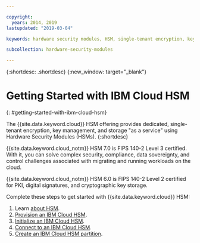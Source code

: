```yaml
---

copyright:
  years: 2014, 2019
lastupdated: "2019-03-04"

keywords: hardware security modules, HSM, single-tenant encryption, key management, FIPS certified

subcollection: hardware-security-modules

---
```


{:shortdesc: .shortdesc}
{:new_window: target="_blank"}

# Getting Started with IBM Cloud HSM
{: #getting-started-with-ibm-cloud-hsm}

The {{site.data.keyword.cloud}} HSM offering provides dedicated, single-tenant encryption, key management, and storage "as a service" using Hardware Security Modules (HSMs).
{:shortdesc}

{{site.data.keyword.cloud_notm}} HSM 7.0 is FIPS 140-2 Level 3 certified. With it, you can solve complex security, compliance, data sovereignty, and control challenges associated with migrating and running workloads on the cloud.

{{site.data.keyword.cloud_notm}} HSM 6.0 is FIPS 140-2 Level 2 certified for PKI, digital signatures, and cryptographic key storage.

Complete these steps to get started with {{site.data.keyword.cloud}} HSM:
1. Learn [about HSM](/docs/infrastructure/hardware-security-modules?topic=hardware-security-modules-about-ibm-cloud-hsm#about-ibm-cloud-hsm).
2. [Provision an IBM Cloud HSM](/docs/infrastructure/hardware-security-modules?topic=hardware-security-modules-provisioning-ibm-cloud-hsm#provisioning-ibm-cloud-hs).
3. [Initialize an IBM Cloud HSM](/docs/infrastructure/hardware-security-modules?topic=hardware-security-modules-initializing-the-ibm-cloud-hsm#initializing-the-ibm-cloud-hsm).
4. [Connect to an IBM Cloud HSM](/docs/infrastructure/hardware-security-modules?topic=hardware-security-modules-connecting-to-ibm-cloud-hsm#connecting-to-ibm-cloud-hsm).
5. [Create an IBM Cloud HSM partition](/docs/infrastructure/hardware-security-modules?topic=hardware-security-modules-creating-ibm-cloud-hsm-partitions#creating-ibm-cloud-hsm-partitions).
<!-- 6. [Install an IBM Cloud HSM client](/docs/infrastructure/hardware-security-modules?topic=hardware-security-modules-installing-the-ibm-cloud-hsm-client#installing-the-ibm-cloud-hsm-client). -->
